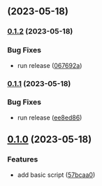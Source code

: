 ## [](https://github.com/aps831/workflows-testbed-basic/compare/v0.1.2...v) (2023-05-18)

### [0.1.2](https://github.com/aps831/workflows-testbed-basic/compare/v0.1.1...v0.1.2) (2023-05-18)


### Bug Fixes

* run release ([067692a](https://github.com/aps831/workflows-testbed-basic/commit/067692ac463406a7dd2ec3aa5a0ec845477267bd))

### [0.1.1](https://github.com/aps831/workflows-testbed-basic/compare/v0.1.0...v0.1.1) (2023-05-18)


### Bug Fixes

* run release ([ee8ed86](https://github.com/aps831/workflows-testbed-basic/commit/ee8ed865bfaffa1961f6c74fc95abb4c0d472b34))

## [0.1.0](https://github.com/aps831/workflows-testbed-basic/compare/57bcaa0bb3c067ee0c5da7b0aafdc49cc4740af1...v0.1.0) (2023-05-18)


### Features

* add basic script ([57bcaa0](https://github.com/aps831/workflows-testbed-basic/commit/57bcaa0bb3c067ee0c5da7b0aafdc49cc4740af1))

